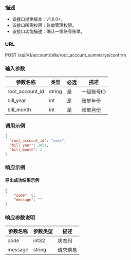 ### 描述

- 该接口提供版本：v1.6.0+。
- 该接口所需权限：账单管理权限。
- 该接口功能描述：确认一级账号账单。

### URL

POST /api/v1/account/bills/root_account_summarys/confirm

### 输入参数

| 参数名称            | 类型     | 必选 | 描述     |
|-----------------|--------|----|--------|
| root_account_id | string | 是  | 一级账号ID |
| bill_year       | int    | 是  | 账单年份   |
| bill_month      | int    | 是  | 账单月份   |

### 调用示例

```json
{
  "root_account_id": "xxxx",
  "bill_year": 2021,
  "bill_month": 1
}
```


### 响应示例

#### 导出成功结果示例

```json
{
	"code": 0,
    "message": ""
}
```

### 响应参数说明

| 参数名称    | 参数类型   | 描述   |
|---------|--------|------|
| code    | int32  | 状态码  |
| message | string | 请求信息 |

